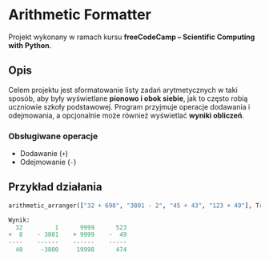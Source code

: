 # Arithmetic Formatter

Projekt wykonany w ramach kursu **freeCodeCamp – Scientific Computing with Python**.

## Opis

Celem projektu jest sformatowanie listy zadań arytmetycznych w taki sposób, aby były wyświetlane **pionowo i obok siebie**, jak to często robią uczniowie szkoły podstawowej. Program przyjmuje operacje dodawania i odejmowania, a opcjonalnie może również wyświetlać **wyniki obliczeń**.

### Obsługiwane operacje
- Dodawanie (`+`)
- Odejmowanie (`-`)

## Przykład działania

```python
arithmetic_arranger(["32 + 698", "3801 - 2", "45 + 43", "123 + 49"], True)

Wynik:
  32         1      9999      523
+  8    - 3801    + 9999    -  49
----    ------    ------    -----
  40     -3800     19998      474
